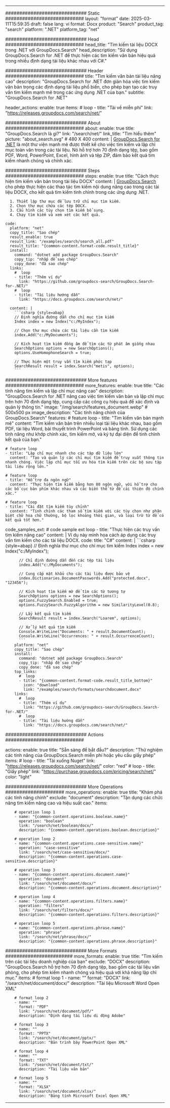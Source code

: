 
---
############################# Static ############################
layout: "format"
date:  2025-03-11T15:59:35
draft: false
lang: vi
format: Docx
product: "Search"
product_tag: "search"
platform: ".NET"
platform_tag: "net"

############################# Head ############################
head_title: "Tìm kiếm tài liệu DOCX trong .NET với GroupDocs.Search"
head_description: "Sử dụng GroupDocs.Search for .NET để thực hiện các tìm kiếm văn bản hiệu quả trong nhiều định dạng tài liệu khác nhau với C#."

############################# Header ############################
title: "Tìm kiếm văn bản tài liệu nâng cao" 
description: "GroupDocs.Search for .NET đơn giản hóa việc tìm kiếm văn bản trong các định dạng tài liệu phổ biến, cho phép bạn tạo các truy vấn tìm kiếm mạnh mẽ trong các ứng dụng .NET của bạn."
subtitle: "GroupDocs.Search for .NET" 

header_actions:
  enable: true
  items:
    #  loop
    - title: "Tải về miễn phí"
      link: "https://releases.groupdocs.com/search/net/"
      
############################# About ############################
about:
    enable: true
    title: "GroupDocs.Search là gì?"
    link: "/search/net/"
    link_title: "Tìm hiểu thêm"
    picture: "about_search.svg" # 480 X 400
    content: |
       [GroupDocs.Search for .NET](/search/net/) là một thư viện mạnh mẽ được thiết kế cho việc tìm kiếm và lập chỉ mục toàn văn trong các tài liệu. Nó hỗ trợ hơn 70 định dạng tệp, bao gồm PDF, Word, PowerPoint, Excel, hình ảnh và tệp ZIP, đảm bảo kết quả tìm kiếm nhanh chóng và chính xác.

############################# Steps ############################
steps:
    enable: true
    title: "Cách thực hiện tìm kiếm văn bản trong tài liệu DOCX"
    content: |
      [GroupDocs.Search](/search/net/) cho phép thực hiện các thao tác tìm kiếm nội dung nâng cao trong các tài liệu DOCX, cho kết quả tìm kiếm tinh chỉnh trong các ứng dụng .NET.
      
      1. Thiết lập thư mục để lưu trữ chỉ mục tìm kiếm.
      2. Chọn thư mục chứa các tệp DOCX.
      3. Cấu hình các tùy chọn tìm kiếm bổ sung.
      4. Chạy tìm kiếm và xem xét các kết quả.
   
    code:
      platform: "net"
      copy_title: "Sao chép"
      result_enable: true
      result_link: "/examples/search/search_all.pdf"
      result_title: "{common-content.format-code.result_title}"
      install:
        command: "dotnet add package GroupDocs.Search"
        copy_tip: "nhấp để sao chép"
        copy_done: "đã sao chép"
      links:
        #  loop
        - title: "Thêm ví dụ"
          link: "https://github.com/groupdocs-search/GroupDocs.Search-for-.NET/"
        #  loop
        - title: "Tài liệu hướng dẫn"
          link: "https://docs.groupdocs.com/search/net/"
          
      content: |
        ```csharp {style=abap}
        // Định nghĩa đường dẫn cho chỉ mục tìm kiếm
        Index index = new Index("c:/MyIndex");

        // Chọn thư mục chứa các tài liệu cần tìm kiếm
        index.Add("c:/MyDocuments");

        // Kích hoạt tìm kiếm đồng âm để tìm các từ phát âm giống nhau
        SearchOptions options = new SearchOptions();
        options.UseHomophoneSearch = true;

        // Thực hiện một truy vấn tìm kiếm phức tạp
        SearchResult result = index.Search("metis", options);
        ```            

############################# More features ############################
more_features:
  enable: true
  title: "Các tính năng tìm kiếm và lập chỉ mục nâng cao"
  description: "GroupDocs.Search for .NET nâng cao việc tìm kiếm văn bản và lập chỉ mục trên hơn 70 định dạng tệp, cung cấp các công cụ hiệu quả để xác định và quản lý thông tin."
  image: "/img/search/features_document.webp" # 500x500 px
  image_description: "Các tính năng chính của GroupDocs.Search"
  features:
    # feature loop
    - title: "Tìm kiếm văn bản mạnh mẽ"
      content: "Tìm kiếm văn bản trên nhiều loại tài liệu khác nhau, bao gồm PDF, tài liệu Word, bài thuyết trình PowerPoint và bảng tính. Sử dụng các tính năng như khớp chính xác, tìm kiếm mờ, và ký tự đại diện để tinh chỉnh kết quả của bạn."

    # feature loop
    - title: "Lập chỉ mục nhanh cho các tập dữ liệu lớn"
      content: "Tạo và quản lý các chỉ mục tìm kiếm để truy xuất thông tin nhanh chóng. Việc lập chỉ mục tối ưu hóa tìm kiếm trên các bộ sưu tập tài liệu rộng lớn."

    # feature loop
    - title: "Hỗ trợ đa ngôn ngữ"
      content: "Thực hiện tìm kiếm bằng hơn 80 ngôn ngữ, với hỗ trợ cho các bố cục bàn phím khác nhau và các biến thể từ để cải thiện độ chính xác."

    # feature loop
    - title: "Cài đặt tìm kiếm tùy chỉnh"
      content: "Tinh chỉnh các tham số tìm kiếm với các tùy chọn như phân biệt chữ hoa chữ thường, bộ lọc khoảng thời gian, và loại trừ từ để có kết quả tốt hơn."
      
  code_samples_ext:
    # code sample ext loop
    - title: "Thực hiện các truy vấn tìm kiếm nâng cao"
      content: |
        Ví dụ này minh họa cách áp dụng các truy vấn tìm kiếm cho các tài liệu DOCX.
      code:
        title: "C#"
        content: |
          ```csharp {style=abap}
          // Định nghĩa thư mục cho chỉ mục tìm kiếm
          Index index = new Index("c:/MyIndex");
              
          // Chỉ định đường dẫn đến các tệp tài liệu
          index.Add("c:/MyDocuments");

          // Cung cấp mật khẩu cho các tài liệu được bảo vệ
          index.Dictionaries.DocumentPasswords.Add("protected.docx", "123456");

          // Kích hoạt tìm kiếm mờ để tìm các từ tương tự
          SearchOptions options = new SearchOptions();
          options.FuzzySearch.Enabled = true;
          options.FuzzySearch.FuzzyAlgorithm = new SimilarityLevel(0.8);

          // Lấy kết quả tìm kiếm
          SearchResult result = index.Search("Loarem", options);
          
          // Xử lý kết quả tìm kiếm
          Console.WriteLine("Documents: " + result.DocumentCount);
          Console.WriteLine("Occurrences: " + result.OccurrenceCount);
          ```
        platform: "net"
        copy_title: "Sao chép"
        install:
          command: "dotnet add package GroupDocs.Search"
          copy_tip: "nhấp để sao chép"
          copy_done: "đã sao chép"
        top_links:
          #  loop
          - title: "{common-content.format-code.result_title_bottom}"
            icon: "download"
            link: "/examples/search/formats/searchdocument.docx"
        links:
          #  loop
          - title: "Thêm ví dụ"
            link: "https://github.com/groupdocs-search/GroupDocs.Search-for-.NET/"
          #  loop
          - title: "Tài liệu hướng dẫn"
            link: "https://docs.groupdocs.com/search/net/"
            

            


############################# Actions ############################

actions:
  enable: true
  title: "Sẵn sàng để bắt đầu?"
  description: "Thử nghiệm các tính năng của GroupDocs.Search miễn phí hoặc yêu cầu giấy phép"
  items:
    #  loop
    - title: "Tải xuống Nuget"
      link: "https://releases.groupdocs.com/search/net/"
      color: "red"
        #  loop
    - title: "Giấy phép"
      link: "https://purchase.groupdocs.com/pricing/search/net/"
      color: "light"


############################# More Operations #####################
more_operations:
    enable: true
    title: "Khám phá các tính năng chính"
    exclude: "document"
    description: "Tận dụng các chức năng tìm kiếm nâng cao và hiệu suất cao."
    items: 
          
        # operation loop 1
        - name: "{common-content.operations.boolean.name}"
          operation: "boolean"
          link: "/search/net/boolean/docx/"
          description: "{common-content.operations.boolean.description}"

        # operation loop 2
        - name: "{common-content.operations.case-sensitive.name}"
          operation: "case-sensitive"
          link: "/search/net/case-sensitive/docx/"
          description: "{common-content.operations.case-sensitive.description}"

        # operation loop 3
        - name: "{common-content.operations.document.name}"
          operation: "document"
          link: "/search/net/document/docx/"
          description: "{common-content.operations.document.description}"

        # operation loop 4
        - name: "{common-content.operations.filters.name}"
          operation: "filters"
          link: "/search/net/filters/docx/"
          description: "{common-content.operations.filters.description}"

        # operation loop 5
        - name: "{common-content.operations.phrase.name}"
          operation: "phrase"
          link: "/search/net/phrase/docx/"
          description: "{common-content.operations.phrase.description}"
          
        
          
############################# More Formats ########################
more_formats:
    enable: true
    title: "Tìm kiếm trên các tài liệu doanh nghiệp của bạn"
    exclude: "DOCX"
    description: "GroupDocs.Search hỗ trợ hơn 70 định dạng tệp, bao gồm các tài liệu văn phòng, cho phép tìm kiếm nhanh chóng và hiệu quả với khả năng lập chỉ mục."
    items: 
        # format loop 1
        - name: ""
          format: "DOCX"
          link: "/search/net/document/docx/"
          description: "Tài liệu Microsoft Word Open XML"
          
        # format loop 2
        - name: ""
          format: "PDF"
          link: "/search/net/document/pdf/"
          description: "Định dạng tài liệu di động Adobe"
          
        # format loop 3
        - name: ""
          format: "PPTX"
          link: "/search/net/document/pptx/"
          description: "Bản trình bày PowerPoint Open XML"

        # format loop 4
        - name: ""
          format: "TXT"
          link: "/search/net/document/txt/"
          description: "Tài liệu văn bản"
          
        # format loop 5
        - name: ""
          format: "XLSX"
          link: "/search/net/document/xlsx/"
          description: "Bảng tính Microsoft Excel Open XML"
  

---
